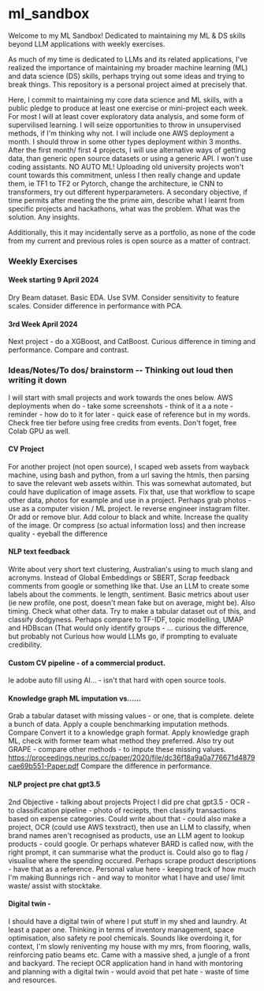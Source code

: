 # ml_sandbox
Welcome to my ML Sandbox! 
Dedicated to maintaining my ML &amp; DS skills beyond LLM applications with weekly exercises.

As much of my time is dedicated to LLMs and its related applications, I've realized the importance of maintaining my broader machine learning (ML) and data science (DS) skills, perhaps trying out some ideas and trying to break things. This repository is a personal project aimed at precisely that. 

Here, I commit to maintaining my core data science and ML skills, with a public pledge to produce at least one exercise or mini-project each week.
For most I will at least cover exploratory data analysis, and some form of supervilised learning. 
I will seize opportunities to throw in unsupervised methods, if I'm thinking why not.
I will include one AWS deployment a month. 
I should throw in some other types deployment within 3 months.
After the first month/ first 4 projects, I will use alternative ways of getting data, than generic open source datasets or using a generic API.
I won't use coding assistants. 
NO AUTO ML!
Uploading old university projects won't count towards this commitment, unless I then really change and update them, ie TF1 to TF2 or Pytorch, change the architecture, ie CNN to transformers, try out different hyperparameters.
A secondary objective, if time permits after meeting the the prime aim, describe what I learnt from specific projects and hackathons, what was the problem. What was the solution. Any insights.

Additionally, this it may incidentally serve as a portfolio, as none of the code from my current and previous roles is open source as a matter of contract. 



### Weekly Exercises


#### Week starting 9 April 2024
Dry Beam dataset. 
Basic EDA. Use SVM.
Consider sensitivity to feature scales.
Consider difference in performance with PCA.

#### 3rd Week April 2024
Next project - do a XGBoost, and CatBoost.
Curious difference in timing and performance.
Compare and contrast. 





### Ideas/Notes/To dos/ brainstorm -- Thinking out loud then writing it down 
I will start with small projects and work towards the ones below.
AWS deployments when do - take some screenshots - think of it a a note - reminder - how do to it for later - quick ease of reference but in my words.
Check free tier before using free credits from events.
Don't foget, free Colab GPU as well.

#### CV Project
For another project (not open source), I scaped web assets from wayback machine, using bash and python,
from a url saving the htmls, then parsing to save the relevant web assets within. 
This was somewhat automated, but could have duplication of image assets.
Fix that, use that workflow to scape other data, photos for example and use in a project.
Perhaps grab photos - use as a computer vision / ML project. Ie reverse engineer instagram filter. 
Or add or remove blur. Add colour to black and white. Increase the quality of the image.
Or compress (so actual information loss) and then increase quality - eyeball the difference

#### NLP text feedback
Write about very short text clustering, Australian's using to much slang and acronyms. 
Instead of Global Embeddings or SBERT, Scrap feedback comments from google or something like that.
Use an LLM to create some labels about the comments. Ie length, sentiment. Basic metrics about user
(ie new profile, one post, doesn't mean fake but on average, might be). Also timing. Check what other data.
Try to make a tabular dataset out of this, and classify dodgyness.
Perhaps compare to TF-IDF, topic modelling, UMAP and HDBscan (That would only identify groups - ... curious the difference, but probably not
Curious how would LLMs go, if prompting to evaluate credibility.

#### Custom CV pipeline - of a commercial product.
Ie adobe auto fill using AI... - isn't that hard with open source tools.

#### Knowledge graph ML imputation vs......
Grab a tabular dataset with missing values - or one, that is complete.
delete a bunch of data. 
Apply a couple benchmarking imputation methods. Compare
Convert it to a knowledge graph format.
Apply knowledge graph ML, check with former team what method they preferred.
Also try out GRAPE - compare other methods - to impute these missing values.
https://proceedings.neurips.cc/paper/2020/file/dc36f18a9a0a776671d4879cae69b551-Paper.pdf
Compare the difference in performance.

#### NLP project pre chat gpt3.5
2nd Objective - talking about projects Project I did pre chat gpt3.5 - OCR - to classification pipeline - photo of reciepts, then classify transactions based on expense categories.
Could write about that - could also make a project, OCR (could use AWS texstract), then use an LLM to classify, 
when brand names aren't recognised as products, use an LLM agent to lookup products - could google. Or perhaps whatever BARD is called now, with the right prompt, 
it can summarise what the product is. Could also go to flag / visualise where the spending occured. 
Perhaps scrape product descriptions - have that as a reference.
Personal value here - keeping track of how much I'm making Bunnings rich - and way to monitor what I have and use/ limit waste/ assist with stocktake.

#### Digital twin -
I should have a digital twin of where I put stuff in my shed and laundry. 
At least a paper one.
Thinking in terms of inventory management, space optimisation, also safety re pool chemicals.
Sounds like overdoing it, for context, I'm slowly reniventing my house with my mrs, from flooring, walls, reinforcing patio beams etc. 
Came with a massive shed, a jungle of a front and backyard.
The reciept OCR application hand in hand with montoring and planning with a digital twin - would avoid that pet hate - waste of time and resources.

